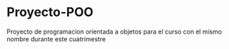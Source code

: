 # Proyecto-POO
Proyecto de programacion orientada a objetos para el curso con el mismo nombre durante este cuatrimestre

